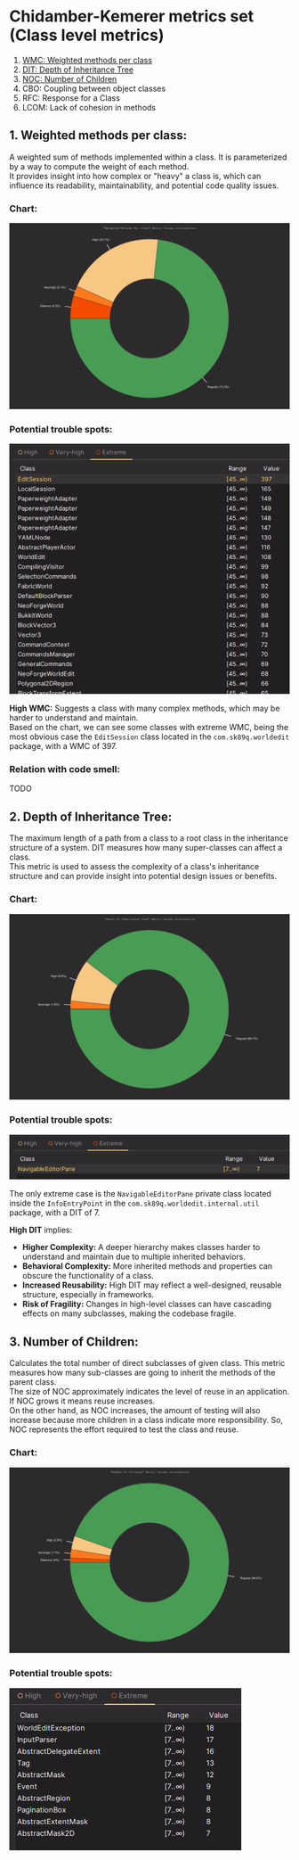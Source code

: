 # Chidamber-Kemerer metrics set (Class level metrics)

1. [WMC: Weighted methods per class](#1-weighted-methods-per-class)
2. [DIT: Depth of Inheritance Tree](#2-depth-of-inheritance-tree)
3. [NOC: Number of Children](#3-number-of-children)
4. CBO: Coupling between object classes
5. RFC: Response for a Class
6. LCOM: Lack of cohesion in methods

## 1. Weighted methods per class:

A weighted sum of methods implemented within a class. It is parameterized by a way to compute the weight of each method. <br>
It provides insight into how complex or "heavy" a class is, which can influence its readability, maintainability, and potential code quality issues.

### Chart:

![WMC Chart](WMCChart.png)

### Potential trouble spots:

![WMC Extreme Table](WMCExtremeTable.png)

**High WMC:** Suggests a class with many complex methods, which may be harder to understand and maintain. <br>
Based on the chart, we can see some classes with extreme WMC, being the most obvious case the `EditSession` class located in the `com.sk89q.worldedit` package, with a WMC of 397.

### Relation with code smell:

TODO

## 2. Depth of Inheritance Tree:

The maximum length of a path from a class to a root class in the inheritance structure of a system. DIT measures how many super-classes can affect a class. <br>
This metric is used to assess the complexity of a class's inheritance structure and can provide insight into potential design issues or benefits.

### Chart:

![DIT Chart](DITChart.png)

### Potential trouble spots:

![DIT Extreme Table](DITExtremeTable.png)

The only extreme case is the `NavigableEditorPane` private class located inside the `InfoEntryPoint` in the `com.sk89q.worldedit.internal.util` package, with a DIT of 7.

**High DIT** implies:

- **Higher Complexity:** A deeper hierarchy makes classes harder to understand and maintain due to multiple inherited behaviors.
- **Behavioral Complexity:** More inherited methods and properties can obscure the functionality of a class.
- **Increased Reusability:** High DIT may reflect a well-designed, reusable structure, especially in frameworks.
- **Risk of Fragility:** Changes in high-level classes can have cascading effects on many subclasses, making the codebase fragile.

## 3. Number of Children:

Calculates the total number of direct subclasses of given class. This metric measures how many sub-classes are going to inherit the methods of the parent class. <br>
The size of NOC approximately indicates the level of reuse in an application. If NOC grows it means reuse increases. <br>
On the other hand, as NOC increases, the amount of testing will also increase because more children in a class indicate more responsibility. So, NOC represents the effort required to test the class and reuse.

### Chart:

![NOC Chart](NOCChart.png)

### Potential trouble spots:

![NOC Extreme Table](NOCExtremeTable.png)